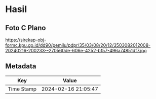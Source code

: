 # Hasil

## Foto C Plano

https://sirekap-obj-formc.kpu.go.id/dd90/pemilu/pdpr/35/03/08/20/12/3503082012008-20240216-200233--270560de-606e-4252-bf57-496a74851df7.jpg


## Metadata

| Key        | Value               |
| ---------- | ------------------- |
| Time Stamp | 2024-02-16 21:05:47 |



